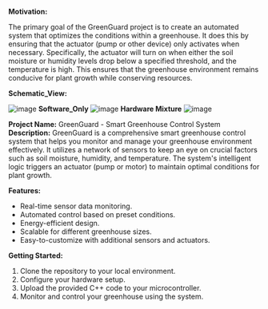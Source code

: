  **Motivation:**
 
The primary goal of the GreenGuard project is to create an automated system that optimizes the conditions within a greenhouse. It does this by ensuring that the actuator (pump or other device) only activates when necessary. Specifically, the actuator will turn on when either the soil moisture or humidity levels drop below a specified threshold, and the temperature is high. This ensures that the greenhouse environment remains conducive for plant growth while conserving resources.

 **Schematic_View:**
 
![image](https://github.com/RoggersAnguzu/Smart-GreenHouse-Control-System/assets/141458053/454b26d9-286b-42d2-aa02-29698d5820a1)
 **Software_Only**
![image](https://github.com/RoggersAnguzu/Smart-GreenHouse-Control-System/assets/141458053/bef43415-2a36-4738-bb0c-68bc31e2da60)
 **Hardware Mixture**
![image](https://github.com/RoggersAnguzu/Smart-GreenHouse-Control-System/assets/141458053/4a9f44e5-8390-4824-97b4-877bcd088880)

**Project Name:** GreenGuard - Smart Greenhouse Control System
 **Description:**
GreenGuard is a comprehensive smart greenhouse control system that helps you monitor and manage your greenhouse environment effectively. It utilizes a network of sensors to keep an eye on crucial factors such as soil moisture, humidity, and temperature. The system's intelligent logic triggers an actuator (pump or motor) to maintain optimal conditions for plant growth.

 **Features:**
- Real-time sensor data monitoring.
- Automated control based on preset conditions.
- Energy-efficient design.
- Scalable for different greenhouse sizes.
- Easy-to-customize with additional sensors and actuators.

 **Getting Started:**
1. Clone the repository to your local environment.
2. Configure your hardware setup.
3. Upload the provided C++ code to your microcontroller.
4. Monitor and control your greenhouse using the system.

